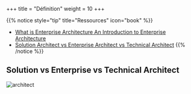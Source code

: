 +++
title = "Définition"
weight = 10
+++

{{% notice style="tip" title="Ressources" icon="book" %}}
- [What is Enterprise Architecture An Introduction to Enterprise Architecture](https://www.youtube.com/watch?v=g9DoRyjCQlA)
- [Solution Architect vs Enterprise Architect vs Technical Architect](https://www.interfacing.com/solution-architect-vs-enterprise-architect-vs-technical-architect)
{{% /notice %}}

## Solution vs Enterprise vs Technical Architect

![architect](../images/architects.png)